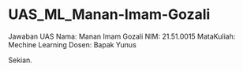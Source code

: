 # UAS_ML_Manan-Imam-Gozali
Jawaban UAS 
Nama: Manan Imam Gozali
NIM: 21.51.0015
MataKuliah: Mechine Learning
Dosen: Bapak Yunus

Sekian.
